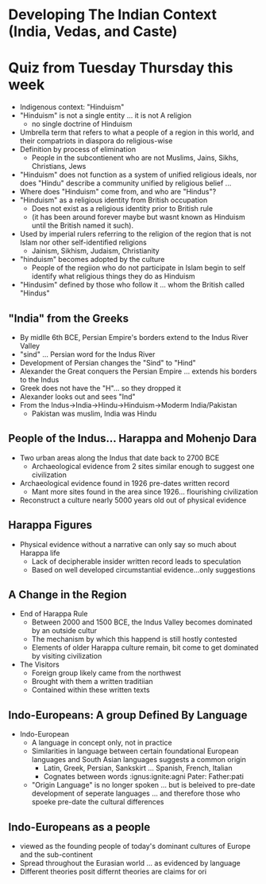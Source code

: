 # Developing The Indian Context (India, Vedas, and Caste)
# Quiz from Tuesday Thursday this week
- Indigenous context: "Hinduism"
- "Hinduism" is not a single entity ... it is not A religion
    - no single doctrine of Hinduism
- Umbrella term that refers to what a people of a region in this world, and their compatriots in diaspora do religious-wise
- Definition by process of elimination
    - People in the subcontienent who are not Muslims, Jains, Sikhs, Christians, Jews
- "Hinduism" does not function as a system of unified religious ideals, nor does "Hindu" describe a community unified by religious belief ...
- Where does "Hinduism" come from, and who are "Hindus"?
- "Hinduism" as a religious identity from British occupation
    - Does not exist as a religious identity prior to British rule
    - (it has been around forever maybe but wasnt known as Hinduism until the British named it such).
- Used by imperial rulers referring to the religion of the region that is not Islam nor other self-identified religions
    - Jainism, Sikhism, Judaism, Christianity 
- "hinduism" becomes adopted by the culture
    - People of the regiion who do not participate in Islam begin to self identify what religious things they do as Hinduism
- "Hindusim" defined by those who follow it ... whom the British called "Hindus"
## "India" from the Greeks
- By midlle 6th BCE, Persian Empire's borders extend to the Indus River Valley
- "sind" ... Persian word for the Indus River
- Development of Persian changes the "Sind" to "Hind"
- Alexander the Great conquers the Persian Empire ... extends his borders to the Indus
- Greek does not have the "H"... so they dropped it
- Alexander looks out and sees "Ind"
- From the Indus->India->Hindu->Hinduism->Moderm India/Pakistan
    - Pakistan was muslim, India was Hindu
## People of the Indus... Harappa and Mohenjo Dara
- Two urban areas along the Indus that date back to 2700 BCE
    - Archaeological evidence from 2 sites similar enough to suggest one civilization
- Archaeological evidence found in 1926 pre-dates written record
    - Mant more sites found in the area since 1926... flourishing civilization
- Reconstruct a culture nearly 5000 years old out of physical evidence
## Harappa Figures
- Physical evidence without a narrative can only say so much about Harappa life
    - Lack of decipherable insider written record leads to speculation
    - Based on well developed circumstantial evidence...only suggestions
## A Change in the Region
- End of Harappa Rule
    - Between 2000 and 1500 BCE, the Indus Valley becomes dominated by an outside cultur
    - The mechanism by which this happend is still hostly contested
    - Elements of older Harappa culture remain, bit come to get dominated by visiting civilization
- The Visitors
    - Foreign group likely came from the northwest
    - Brought with them a written traditiian
    - Contained within these written texts
## Indo-Europeans: A group Defined By Language
- Indo-European
    - A language in concept only, not in practice
    - Similarities in language between certain foundational European languages and South Asian languages suggests a common origin
        - Latin, Greek, Persian, Sankskirt ... Spanish, French, Italian
        - Cognates between words :ignus:ignite:agni Pater: Father:pati
    - "Origin Language" is no longer spoken ... but is beleived to pre-date development of seperate languages ... and therefore those who spoeke pre-date the cultural differences
## Indo-Europeans as a people
- viewed as the founding people of today's dominant cultures of Europe and the sub-continent
- Spread throughout the Eurasian world ... as evidenced by language
- Different theories posit differnt theories are claims for ori